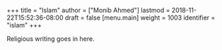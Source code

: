 +++
title = "Islam"
author = ["Monib Ahmed"]
lastmod = 2018-11-22T15:52:36-08:00
draft = false
[menu.main]
  weight = 1003
  identifier = "islam"
+++

Religious writing goes in here.
